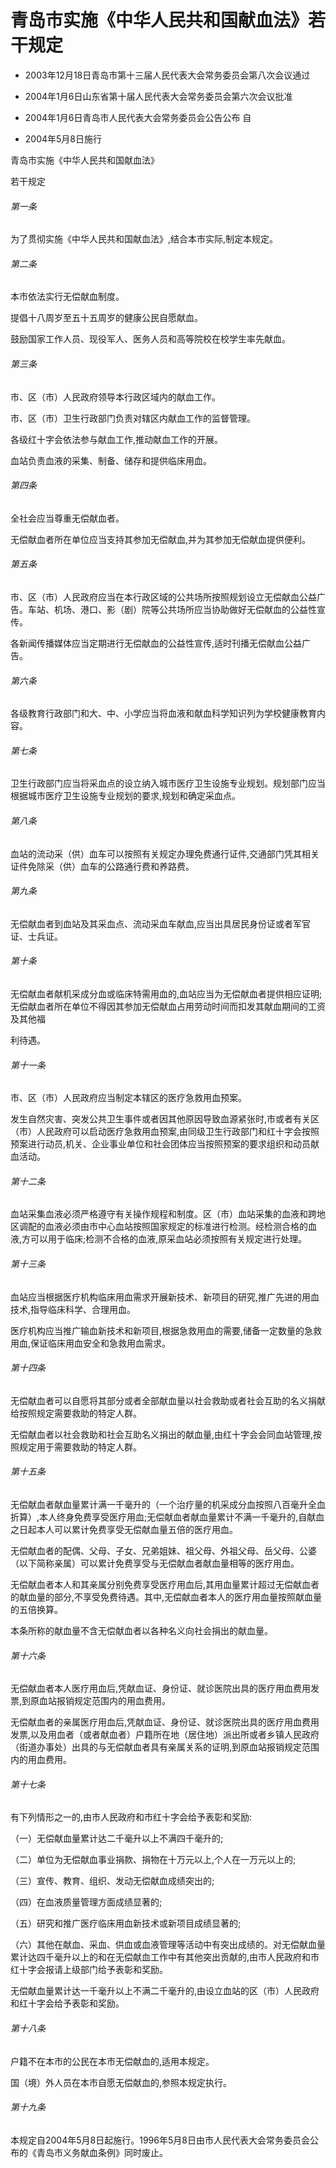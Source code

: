 # 青岛市实施《中华人民共和国献血法》若干规定

- 2003年12月18日青岛市第十三届人民代表大会常务委员会第八次会议通过

- 2004年1月6日山东省第十届人民代表大会常务委员会第六次会议批准

- 2004年1月6日青岛市人民代表大会常务委员会公告公布 自

- 2004年5月8日施行

<!-- INFO END -->

青岛市实施《中华人民共和国献血法》

若干规定

###### 第一条

为了贯彻实施《中华人民共和国献血法》,结合本市实际,制定本规定。

###### 第二条

本市依法实行无偿献血制度。

提倡十八周岁至五十五周岁的健康公民自愿献血。

鼓励国家工作人员、现役军人、医务人员和高等院校在校学生率先献血。

###### 第三条

市、区（市）人民政府领导本行政区域内的献血工作。

市、区（市）卫生行政部门负责对辖区内献血工作的监督管理。

各级红十字会依法参与献血工作,推动献血工作的开展。

血站负责血液的采集、制备、储存和提供临床用血。

###### 第四条

全社会应当尊重无偿献血者。

无偿献血者所在单位应当支持其参加无偿献血,并为其参加无偿献血提供便利。

###### 第五条

市、区（市）人民政府应当在本行政区域的公共场所按照规划设立无偿献血公益广告。车站、机场、港口、影（剧）院等公共场所应当协助做好无偿献血的公益性宣传。

各新闻传播媒体应当定期进行无偿献血的公益性宣传,适时刊播无偿献血公益广告。

###### 第六条

各级教育行政部门和大、中、小学应当将血液和献血科学知识列为学校健康教育内容。

###### 第七条

卫生行政部门应当将采血点的设立纳入城市医疗卫生设施专业规划。规划部门应当根据城市医疗卫生设施专业规划的要求,规划和确定采血点。

###### 第八条

血站的流动采（供）血车可以按照有关规定办理免费通行证件,交通部门凭其相关证件免除采（供）血车的公路通行费和养路费。

###### 第九条

无偿献血者到血站及其采血点、流动采血车献血,应当出具居民身份证或者军官证、士兵证。

###### 第十条

无偿献血者献机采成分血或临床特需用血的,血站应当为无偿献血者提供相应证明;无偿献血者所在单位不得因其参加无偿献血占用劳动时间而扣发其献血期间的工资及其他福

利待遇。

###### 第十一条

市、区（市）人民政府应当制定本辖区的医疗急救用血预案。

发生自然灾害、突发公共卫生事件或者因其他原因导致血源紧张时,市或者有关区（市）人民政府可以启动医疗急救用血预案,由同级卫生行政部门和红十字会按照预案进行动员,机关、企业事业单位和社会团体应当按照预案的要求组织和动员献血活动。

###### 第十二条

血站采集血液必须严格遵守有关操作规程和制度。区（市）血站采集的血液和跨地区调配的血液必须由市中心血站按照国家规定的标准进行检测。经检测合格的血液,方可以用于临床;检测不合格的血液,原采血站必须按照有关规定进行处理。

###### 第十三条

血站应当根据医疗机构临床用血需求开展新技术、新项目的研究,推广先进的用血技术,指导临床科学、合理用血。

医疗机构应当推广输血新技术和新项目,根据急救用血的需要,储备一定数量的急救用血,保证临床用血安全和急救用血需求。

###### 第十四条

无偿献血者可以自愿将其部分或者全部献血量以社会救助或者社会互助的名义捐献给按照规定需要救助的特定人群。

无偿献血者以社会救助和社会互助名义捐出的献血量,由红十字会会同血站管理,按照规定用于需要救助的特定人群。

###### 第十五条

无偿献血者献血量累计满一千毫升的（一个治疗量的机采成分血按照八百毫升全血折算）,本人终身免费享受医疗用血;无偿献血者献血量累计不满一千毫升的,自献血之日起本人可以累计免费享受无偿献血量五倍的医疗用血。

无偿献血者的配偶、父母、子女、兄弟姐妹、祖父母、外祖父母、岳父母、公婆（以下简称亲属）可以累计免费享受与无偿献血者献血量相等的医疗用血。

无偿献血者本人和其亲属分别免费享受医疗用血后,其用血量累计超过无偿献血者的献血量的部分,不享受免费待遇。其中,无偿献血者本人的医疗用血量按照献血量的五倍换算。

本条所称的献血量不含无偿献血者以各种名义向社会捐出的献血量。

###### 第十六条

无偿献血者本人医疗用血后,凭献血证、身份证、就诊医院出具的医疗用血费用发票,到原血站报销规定范围内的用血费用。

无偿献血者的亲属医疗用血后,凭献血证、身份证、就诊医院出具的医疗用血费用发票,以及用血者（或者献血者）户籍所在地（居住地）派出所或者乡镇人民政府（街道办事处）出具的与无偿献血者具有亲属关系的证明,到原血站报销规定范围内的用血费用。

###### 第十七条

有下列情形之一的,由市人民政府和市红十字会给予表彰和奖励:

（一）无偿献血量累计达二千毫升以上不满四千毫升的;

（二）单位为无偿献血事业捐款、捐物在十万元以上,个人在一万元以上的;

（三）宣传、教育、组织、发动无偿献血成绩突出的;

（四）在血液质量管理方面成绩显著的;

（五）研究和推广医疗临床用血新技术或新项目成绩显著的;

（六）其他在献血、采血、供血或血液管理等活动中有突出成绩的。对无偿献血量累计达四千毫升以上的和在无偿献血工作中有其他突出贡献的,由市人民政府和市红十字会报请上级部门给予表彰和奖励。

无偿献血量累计达一千毫升以上不满二千毫升的,由设立血站的区（市）人民政府和红十字会给予表彰和奖励。

###### 第十八条

户籍不在本市的公民在本市无偿献血的,适用本规定。

国（境）外人员在本市自愿无偿献血的,参照本规定执行。

###### 第十九条

本规定自2004年5月8日起施行。1996年5月8日由市人民代表大会常务委员会公布的《青岛市义务献血条例》同时废止。
